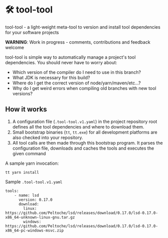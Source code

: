 # 🛠 tool-tool

tool-tool - a light-weight meta-tool to version and install tool dependencies for your software projects

**WARNING**: Work in progress - comments, contributions and feedback welcome

tool-tool is simple way to automatically manage a project's tool dependencies. You should never have to worry about:

 * Which version of the compiler do I need to use in this branch?
 * What JDK is necessary for this build?
 * Where do I get the correct version of node/yarn/maven/etc...?
 * Why do I get weird errors when compiling old branches with new tool versions?
 
 ## How it works
 
 1. A configuration file (`.tool-tool.v1.yaml`) in the project repository root defines all the tool dependencies and where to download them.
 2. Small bootstrap binaries (`tt`, `tt.exe`) for all development platforms are also checked into your repository.
 3. All tool calls are then made through this bootstrap program. It parses the configuration file, downloads and caches the tools and executes the given command
 
A sample yarn invocation:
 
 ```
tt yarn install
```

Sample `.tool-tool.v1.yaml`

```
tools:
    - name: lsd
      version: 0.17.0
      download:
        linux: https://github.com/Peltoche/lsd/releases/download/0.17.0/lsd-0.17.0-x86_64-unknown-linux-gnu.tar.gz
        windows: https://github.com/Peltoche/lsd/releases/download/0.17.0/lsd-0.17.0-x86_64-pc-windows-msvc.zip
```
